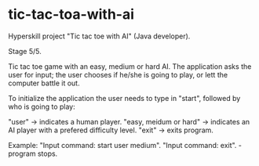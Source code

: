 # tic-tac-toa-with-ai

Hyperskill project "Tic tac toe with AI" (Java developer).

Stage 5/5.

Tic tac toe game with an easy, medium or hard AI. The application asks the user for input; the user chooses if he/she is going to play, or lett the computer battle it out.

To initialize the application the user needs to type in "start", followed by who is going to play:

"user" -> indicates a human player. 
"easy, meidum or hard" -> indicates an AI player with a prefered difficulty level.
"exit" -> exits program.

Example: "Input command: start user medium".
         "Input command: exit". - program stops.

